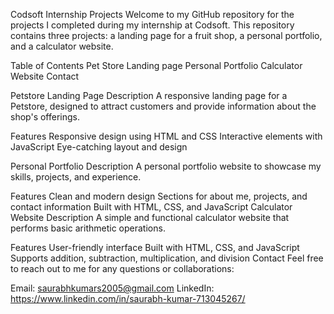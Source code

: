 Codsoft Internship Projects
Welcome to my GitHub repository for the projects I completed during my internship at Codsoft. This repository contains three projects: a landing page for a fruit shop, a personal portfolio, and a calculator website.

Table of Contents
Pet Store Landing page
Personal Portfolio
Calculator Website
Contact


Petstore Landing Page
Description
A responsive landing page for a Petstore, designed to attract customers and provide information about the shop's offerings.

Features
Responsive design using HTML and CSS
Interactive elements with JavaScript
Eye-catching layout and design


Personal Portfolio
Description
A personal portfolio website to showcase my skills, projects, and experience.

Features
Clean and modern design
Sections for about me, projects, and contact information
Built with HTML, CSS, and JavaScript
Calculator Website
Description
A simple and functional calculator website that performs basic arithmetic operations.

Features
User-friendly interface
Built with HTML, CSS, and JavaScript
Supports addition, subtraction, multiplication, and division
Contact
Feel free to reach out to me for any questions or collaborations:

Email: saurabhkumars2005@gmail.com LinkedIn: https://www.linkedin.com/in/saurabh-kumar-713045267/
